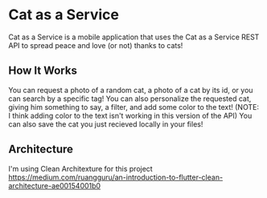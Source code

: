 # Cat as a Service

Cat as a Service is a mobile application that uses the Cat as a Service REST API to spread peace and love (or not) thanks to cats!

## How It Works

You can request a photo of a random cat, a photo of a cat by its id, or you can search by a specific tag! You can also personalize the requested cat, giving him something to say, a filter, and add some color to the text! (NOTE: I think adding color to the text isn't working in this version of the API)
You can also save the cat you just recieved locally in your files!

## Architecture

I'm using Clean Architexture for this project <https://medium.com/ruangguru/an-introduction-to-flutter-clean-architecture-ae00154001b0>
